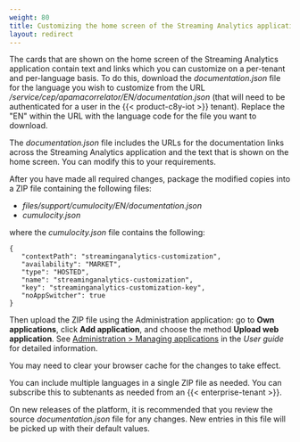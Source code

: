 ```yaml
---
weight: 80
title: Customizing the home screen of the Streaming Analytics application
layout: redirect
---
```


The cards that are shown on the home screen of the Streaming Analytics application contain text and links 
which you can customize on a per-tenant and per-language basis. To do this, download the *documentation.json* file 
for the language you wish to customize from the URL */service/cep/apamacorrelator/EN/documentation.json* 
(that will need to be authenticated for a user in the {{< product-c8y-iot >}} tenant). Replace the "EN" within the URL with the 
language code for the file you want to download. 

The *documentation.json* file includes the URLs for the documentation links across the Streaming Analytics application 
and the text that is shown on the home screen. You can modify this to your requirements.

After you have made all required changes, package the modified copies into a ZIP file containing the following files:

- *files/support/cumulocity/EN/documentation.json*
- *cumulocity.json*

where the *cumulocity.json* file contains the following:

```
{ 
   "contextPath": "streaminganalytics-customization", 
   "availability": "MARKET", 
   "type": "HOSTED", 
   "name": "streaminganalytics-customization", 
   "key": "streaminganalytics-customization-key", 
   "noAppSwitcher": true 
}
```

Then upload the ZIP file using the Administration application: go to **Own applications**, click **Add application**, and choose the method **Upload web application**. 
See [Administration > Managing applications](/users-guide/administration/#managing-applications) in the *User guide* for detailed information.

You may need to clear your browser cache for the changes to take effect. 

You can include multiple languages in a single ZIP file as needed. You can subscribe this to subtenants as needed from an {{< enterprise-tenant >}}.

On new releases of the platform, it is recommended that you review the source *documentation.json* file for any changes. 
New entries in this file will be picked up with their default values.